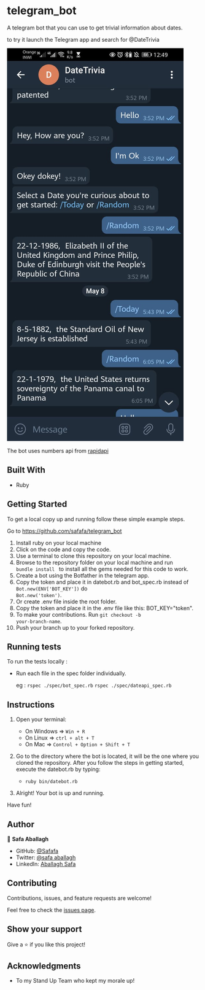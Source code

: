 # telegram_bot

A telegram bot that you can use to get trivial information about  dates. 

to try it launch the Telegram app and search for @DateTrivia


![screenshot](./img/screenshot.jpeg)

The bot uses numbers api from [rapidapi](https://rapidapi.com/divad12/api/numbers-1)

## Built With

- Ruby  

## Getting Started

To get a local copy up and running follow these simple example steps.

Go to https://github.com/safafa/telegram_bot

1. Install ruby on your local machine
2. Click on the code and copy the code.
3. Use a terminal to clone this repository on your local machine.
4. Browse to the repository folder on your local machine and run <code> bundle install </code> to install all the gems needed for this code to work.
5. Create a bot using the Botfather in the telegram app.
6. Copy the token and place it in datebot.rb and bot_spec.rb instead of <code> Bot.new(ENV['BOT_KEY'])</code> do <code> Bot.new('token')</code>.
7. Or create .env file inside the root folder.
8. Copy the token and place it in the .env file like this: BOT_KEY="token".
9. To make your contributions. Run <code>git checkout -b your-branch-name</code>.
10. Push your branch up to your forked repository.

## Running tests

To run the tests locally :

- Run each file in the spec folder individually.

   eg : `rspec ./spec/bot_spec.rb`  `rspec ./spec/dateapi_spec.rb`


## Instructions

1) Open your terminal:
    - On Windows => <code>Win + R</code>
    - On Linux => <code>ctrl + alt + T</code>
    - On Mac => <code>Control + Option + Shift + T</code>

2) Go to the directory where the bot is located, it will be the one where you cloned the repository. After you follow the steps in getting started, execute the datebot.rb by typing:
    - <code>ruby bin/datebot.rb</code>

3) Alright! Your bot is up and running.


Have fun!

## Author

👤 **Safa Aballagh**

- GitHub: [@Safafa](https://github.com/safafa)
- Twitter: [@safa aballagh](https://twitter.com/Aballagh_S)
- LinkedIn: [Aballagh Safa](https://www.linkedin.com/in/aballaghsafa/)

## Contributing

Contributions, issues, and feature requests are welcome!

Feel free to check the [issues page](https://github.com/safafa/telegram_bot/issues).

## Show your support

Give a ⭐️ if you like this project!

## Acknowledgments

- To my Stand Up Team who kept my morale up!
